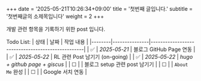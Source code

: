 +++
date = '2025-05-21T10:26:34+09:00'
title = '첫번째 글입니다.'
subtitle =  '첫번째글의 소제목입니다'
weight = 2
+++


개발 관련 항목을 기록하기 위한 post 입니다.

Todo List:
| 상태   | 날짜          | 작업 내용                                        |
|--------|---------------|--------------------------------------------------|
| ✅     | _2025-05-21_  | 블로그 GitHub Page 연동                         |
| ✅     | _2025-05-22_  | RL 관련 Post 남기기 (on-going) |
| ✅     | _2025-05-22_  | _hugo + github page + giscus_ |
| ☐     |               | 블로그 setup 관련 post 남기기 |
| ☐     |               | `About Me` 완성                                 |
| ☐     |               | Google 서치 연동                                |
